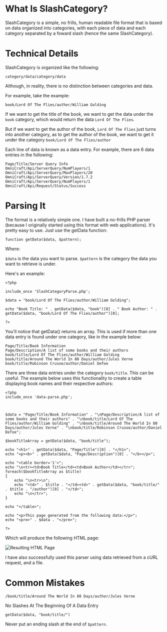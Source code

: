 What Is SlashCategory?
======================

SlashCategory is a simple, no frills, human readable file format that is based on data organized into categories, with each piece of data and each category separated by a foward slash (hence the same SlashCategory).

Technical Details
=================

SlashCategory is organized like the following:

`category/data/category/data`

Although, in reality, there is no distinction between categories and data.

For example, take the example:

`book/Lord Of The Flies/author/William Golding`

If we want to get the title of the book, we want to get the data under the `book` category, which would return the data `Lord Of The Flies`.

But if we want to get the author of the book, `Lord Of The Flies` just turns into another category, as to get the author of the book, we want to get it under the category `book/Lord Of The Flies/author`

Each line of data is known as a data entry. For example, there are 6 data entries in the following:

	Page/Title/Server Query Info
	OmniCraft/Api/ServerQuery/NumPlayers/1
	OmniCraft/Api/ServerQuery/MaxPlayers/20
	OmniCraft/Api/ServerQuery/Version/1.7.2
	OmniCraft/Api/ServerQuery/NumPlayers/1
	OmniCraft/Api/Request/Status/Success

Parsing It
==========

The format is a relatively simple one. I have built a no-frills PHP parser (because I originally started using this format with web applications). It's pretty easy to use. Just use the getData function:

`function getData($data, $pattern);`

Where:

`$data` is the data you want to parse.
`$pattern` is the category the data you want to retrieve is under.


Here's an example:

	<?php

	include_once 'SlashCategoryParse.php';

	$data = "book/Lord Of The Flies/author/William Golding";

	echo "Book Title: " . getData($data, "book")[0] . " Book Author: " . getData($data, "book/Lord Of The Flies/author")[0];

	?>

You'll notice that getData() returns an array. This is used if more than one data entry is found under one category, like in the example below:

	Page/Title/Book Information
	Page/Description/A list of some books and their authors
	book/title/Lord Of The Flies/author/William Golding
	book/title/Around The World In 80 Days/author/Jules Verne
	book/title/Robinson Crusoe/author/Daniel Defoe

There are three data entries under the category `book/title`. This can be useful. The example below uses this functionality to create a table displaying book names and their respective authors:

	<?php
	include_once 'data-parse.php';



	$data = "Page/Title/Book Information" . "\nPage/Description/A list of some books and their authors" . "\nbook/title/Lord Of The Flies/author/William Golding" . "\nbook/title/Around The World In 80 Days/author/Jules Verne" . "\nbook/title/Robinson Crusoe/author/Daniel Defoe";

	$bookTitleArray = getData($data, "book/title");

	echo "<h1>" . getData($data, "Page/Title")[0] . "</h1>";
	echo "<p><b>" . getData($data, "Page/Description")[0] . "</b></p>";

	echo "<table border='1'>";
	echo "\n<tr><td>Book Title</td><td>Book Author</td></tr>";
	foreach($bookTitleArray as $title)
	{
		echo "\n<tr>\n";
		echo "<td>" . $title . "</td><td>" . getData($data, "book/title/" . $title . "/author")[0] . "</td>";
		echo "\n</tr>";
	}

	echo "</table>";

	echo "<p>This page generated from the following data:</p>";
	echo "<pre>" . $data . "</pre>";

	?>

Which will produce the following HTML page:

![Resulting HTML Page](http://i.imgur.com/JQq3AMV.png?1)
	
I have also successfully used this parser using data retrieved from a cURL request, and a file.

Common Mistakes
===============

`/book/title/Around The World In 80 Days/author/Jules Verne`

No Slashes At The Beginning Of A Data Entry

`getData($data, "book/title/")`

Never put an ending slash at the end of `$pattern`.




